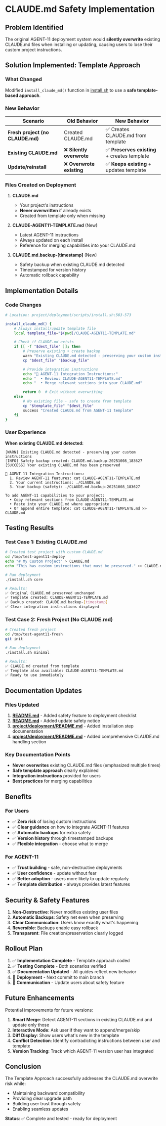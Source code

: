 # CLAUDE.md Safety Implementation

## Problem Identified

The original AGENT-11 deployment system would **silently overwrite** existing CLAUDE.md files when installing or updating, causing users to lose their custom project instructions.

## Solution Implemented: Template Approach

### What Changed

Modified `install_claude_md()` function in [install.sh](project/deployment/scripts/install.sh:503) to use a **safe template-based approach**.

### New Behavior

| Scenario | Old Behavior | New Behavior |
|----------|-------------|--------------|
| **Fresh project (no CLAUDE.md)** | Created CLAUDE.md | ✅ Creates CLAUDE.md from template |
| **Existing CLAUDE.md** | ❌ **Silently overwrote** | ✅ **Preserves existing** + creates template |
| **Update/reinstall** | ❌ **Overwrote existing** | ✅ **Keeps existing** + updates template |

### Files Created on Deployment

1. **CLAUDE.md**
   - Your project's instructions
   - **Never overwritten** if already exists
   - Created from template only when missing

2. **CLAUDE-AGENT11-TEMPLATE.md** (New)
   - Latest AGENT-11 instructions
   - Always updated on each install
   - Reference for merging capabilities into your CLAUDE.md

3. **CLAUDE.md.backup-[timestamp]** (New)
   - Safety backup when existing CLAUDE.md detected
   - Timestamped for version history
   - Automatic rollback capability

## Implementation Details

### Code Changes

```bash
# Location: project/deployment/scripts/install.sh:503-573

install_claude_md() {
    # Always install/update template file
    local template_file="$(pwd)/CLAUDE-AGENT11-TEMPLATE.md"

    # Check if CLAUDE.md exists
    if [[ -f "$dest_file" ]]; then
        # Preserve existing + create backup
        warn "Existing CLAUDE.md detected - preserving your custom instructions"
        cp "$dest_file" "$backup_file"

        # Provide integration instructions
        echo "📝 AGENT-11 Integration Instructions:"
        echo "  • Review: CLAUDE-AGENT11-TEMPLATE.md"
        echo "  • Merge relevant sections into your CLAUDE.md"

        return 0  # Exit without overwriting
    else
        # No existing file - safe to create from template
        cp "$template_file" "$dest_file"
        success "Created CLAUDE.md from AGENT-11 template"
    fi
}
```

### User Experience

**When existing CLAUDE.md detected:**
```
[WARN] Existing CLAUDE.md detected - preserving your custom instructions
[INFO] Safety backup created: CLAUDE.md.backup-20251008_183627
[SUCCESS] Your existing CLAUDE.md has been preserved

📝 AGENT-11 Integration Instructions:
  1. Review AGENT-11 features: cat CLAUDE-AGENT11-TEMPLATE.md
  2. Your current instructions: ./CLAUDE.md
  3. Your backup (safety): ./CLAUDE.md.backup-20251008_183627

To add AGENT-11 capabilities to your project:
  • Copy relevant sections from CLAUDE-AGENT11-TEMPLATE.md
  • Paste into your CLAUDE.md where appropriate
  • Or append entire template: cat CLAUDE-AGENT11-TEMPLATE.md >> CLAUDE.md
```

## Testing Results

### Test Case 1: Existing CLAUDE.md
```bash
# Created test project with custom CLAUDE.md
cd /tmp/test-agent11-deploy
echo "# My Custom Project" > CLAUDE.md
echo "This has custom instructions that must be preserved." >> CLAUDE.md

# Ran deployment
./install.sh core

# Results:
✅ Original CLAUDE.md preserved unchanged
✅ Template created: CLAUDE-AGENT11-TEMPLATE.md
✅ Backup created: CLAUDE.md.backup-[timestamp]
✅ Clear integration instructions displayed
```

### Test Case 2: Fresh Project (No CLAUDE.md)
```bash
# Created fresh project
cd /tmp/test-agent11-fresh
git init

# Ran deployment
./install.sh minimal

# Results:
✅ CLAUDE.md created from template
✅ Template also available: CLAUDE-AGENT11-TEMPLATE.md
✅ Ready to use immediately
```

## Documentation Updates

### Files Updated

1. **[README.md](README.md:130)** - Added safety feature to deployment checklist
2. **[README.md](README.md:842-846)** - Added update safety notice
3. **[project/deployment/README.md](project/deployment/README.md:197-202)** - Added installation step documentation
4. **[project/deployment/README.md](project/deployment/README.md:230-280)** - Added comprehensive CLAUDE.md handling section

### Key Documentation Points

- **Never overwrites** existing CLAUDE.md files (emphasized multiple times)
- **Safe template approach** clearly explained
- **Integration instructions** provided for users
- **Best practices** for merging capabilities

## Benefits

### For Users
- ✅ **Zero risk** of losing custom instructions
- ✅ **Clear guidance** on how to integrate AGENT-11 features
- ✅ **Automatic backups** for extra safety
- ✅ **Version history** through timestamped backups
- ✅ **Flexible integration** - choose what to merge

### For AGENT-11
- ✅ **Trust building** - safe, non-destructive deployments
- ✅ **User confidence** - update without fear
- ✅ **Better adoption** - users more likely to update regularly
- ✅ **Template distribution** - always provides latest features

## Security & Safety Features

1. **Non-Destructive**: Never modifies existing user files
2. **Automatic Backups**: Safety net even when preserving
3. **Clear Communication**: Users know exactly what's happening
4. **Reversible**: Backups enable easy rollback
5. **Transparent**: File creation/preservation clearly logged

## Rollout Plan

1. ✅ **Implementation Complete** - Template approach coded
2. ✅ **Testing Complete** - Both scenarios verified
3. ✅ **Documentation Updated** - All guides reflect new behavior
4. 🔄 **Deployment** - Next commit to main branch
5. 📢 **Communication** - Update users about safety feature

## Future Enhancements

Potential improvements for future versions:

1. **Smart Merge**: Detect AGENT-11 sections in existing CLAUDE.md and update only those
2. **Interactive Mode**: Ask user if they want to append/merge/skip
3. **Diff Display**: Show users what's new in the template
4. **Conflict Detection**: Identify contradicting instructions between user and template
5. **Version Tracking**: Track which AGENT-11 version user has integrated

## Conclusion

The Template Approach successfully addresses the CLAUDE.md overwrite risk while:
- Maintaining backward compatibility
- Providing clear upgrade path
- Building user trust through safety
- Enabling seamless updates

**Status**: ✅ Complete and tested - ready for deployment
